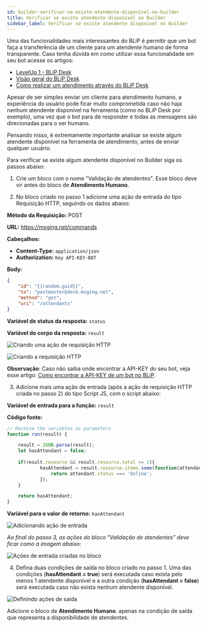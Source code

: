 ```yaml
---
id: builder-verificar-se-existe-atendente-disponível-no-builder
title: Verificar se existe atendente disponível no Builder
sidebar_label: Verificar se existe atendente disponível no Builder
---
```


Uma das funcionalidades mais interessantes do BLiP é permitir que um bot faça a transferência de um cliente para um atendente humano de forma transparente. Caso tenha dúvida em como utilizar essa funcionalidade em seu bot acesse os artigos: 

* [LevelUp 1 - BLiP Desk](https://help.blip.ai/hc/pt-br/articles/360003901911-LevelUp-1-BLiP-Desk) 
* [Visão geral do BLiP Desk](concepts/blip-desk/desk-visao-geral-desk) 
* [Como realizar um atendimento através do BLiP Desk](practice/blip-desk/desk-como-realizar-um-atendimento-atraves-do-blip-desk)

Apesar de ser simples enviar um cliente para atendimento humano, a experiência do usuário pode ficar muito comprometida caso não haja nenhum atendente disponível na ferramenta (como no BLiP Desk por exemplo), uma vez que o bot para de responder e todas as mensagens são direcionadas para o ser humano.

Pensando nisso, é extremamente importante analisar se existe algum atendente disponível na ferramenta de atendimento, antes de enviar qualquer usuário.

Para verificar se existe algum atendente disponível no Builder siga os passos abaixo:

1. Crie um bloco com o nome "Validação de atendentes". Esse bloco deve vir antes do bloco de **Atendimento Humano**.

2. No bloco criado no passo 1 adicione uma ação de entrada do tipo Requisição HTTP, seguindo os dados abaixo:

**Método da Requisição:** POST

**URL:** <https://msging.net/commands>

**Cabeçalhos:**

* **Content-Type:** `application/json`
* **Authorization:** `Key API-KEY-BOT`

**Body:**

```json
{
    "id": "{{random.guid}}",
    "to": "postmaster@desk.msging.net",
    "method": "get",
    "uri": "/attendants"
}
```

**Variável de status da resposta:** `status`

**Variável do corpo da resposta:** `result`

![Criando uma ação de requisição HTTP](/img/practice/builder/builder-verificar-se-existe-atendente-disponível-no-builder-1.png)

![Criando a requisição HTTP](/img/practice/builder/builder-verificar-se-existe-atendente-disponível-no-builder-2.png)

**Observação**: Caso não saiba onde encontrar a API-KEY do seu bot, veja esse artigo: [Como encontrar a API-KEY de um bot no BLiP](practice/api-http-sdks/api-http-sdks-como-encontrar-a-api-key-do-meu-bot.md).

3. Adicione mais uma ação de entrada (após a ação de requisição HTTP criada no passo 2) do tipo Script JS, com o script abaixo:

**Variável de entrada para a função:** `result`

**Código fonte:**

```javascript
// Receive the variables as parameters
function run(result) {

    result = JSON.parse(result);
    let hasAttendant = false;
    
    if(result.resource && result.resource.total >= 1){
            hasAttendant = result.resource.items.some(function(attendant){
                return attendant.status === 'Online';
            });
    }

    return hasAttendant;
}
```

**Variável para o valor de retorno:** `hasAttendant`

![Adicionando ação de entrada](/img/practice/builder/builder-verificar-se-existe-atendente-disponível-no-builder-3.png)

*Ao final do passo 3, as ações do bloco "Validação de atendentes" deve ficar como a imagem abaixo:*

![Ações de entrada criadas no bloco](/img/practice/builder/builder-verificar-se-existe-atendente-disponível-no-builder-4.png)

4. Defina duas condições de saída no bloco criado no passo 1. Uma das condições (**hasAttendant = true**) será executada caso exista pelo menos 1 atendente disponível e a outra condição (**hasAttendant = false**) será executada caso não exista nenhum atendente disponível.

![Definindo ações de saída](/img/practice/builder/builder-verificar-se-existe-atendente-disponível-no-builder-5.png)

Adicione o bloco de **Atendimento Humano**. apenas na condição de saída que representa a disponibilidade de atendentes.


